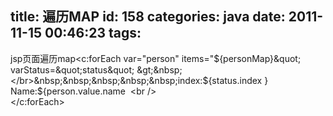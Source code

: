 title: 遍历MAP
id: 158
categories: java
date: 2011-11-15 00:46:23
tags:
---

<span><span></span><span><span></span>jsp页面遍历map</span></span>&lt;c:forEach var=&quot;person&quot; items=&quot;${personMap}&quot; varStatus=&quot;status&quot; &gt;&nbsp;
</br>&nbsp;&nbsp;&nbsp;&nbsp;&nbsp;index:${status.index } Name:${person.value.name&nbsp;&nbsp;&lt;br /&gt;
</br>&lt;/c:forEach&gt;
